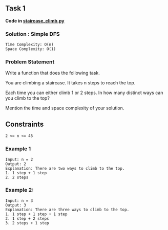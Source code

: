 ## Task 1

**Code in [staircase_climb.py](staircase_climb.py)**

### Solution : Simple DFS

````
Time Complexity: O(n) 
Space Complexity: O(1)
````

### Problem Statement

Write a function that does the following task.

You are climbing a staircase. It takes n steps to reach the top.

Each time you can either climb 1 or 2 steps. In how many distinct ways can you climb to the top?

Mention the time and space complexity of your solution.

## Constraints
````
2 <= n <= 45
````
### Example 1

```
Input: n = 2
Output: 2
Explanation: There are two ways to climb to the top.
1. 1 step + 1 step
2. 2 steps
```

### Example 2:

```
Input: n = 3
Output: 3
Explanation: There are three ways to climb to the top.
1. 1 step + 1 step + 1 step
2. 1 step + 2 steps
3. 2 steps + 1 step
```
